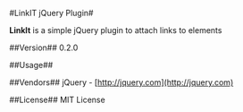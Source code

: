 #LinkIT jQuery Plugin#

**LinkIt** is a simple jQuery plugin to attach links to elements

##Version##
0.2.0

##Usage##
    <script>
			$(document).ready(function(){
				$('span').linkIt({
					href: 'http://test.com',
					text: 'Click Me',
					target: '_blank'
				});
			});
		</script>

##Vendors##
jQuery - [http://jquery.com](http://jquery.com)

##License##
MIT License